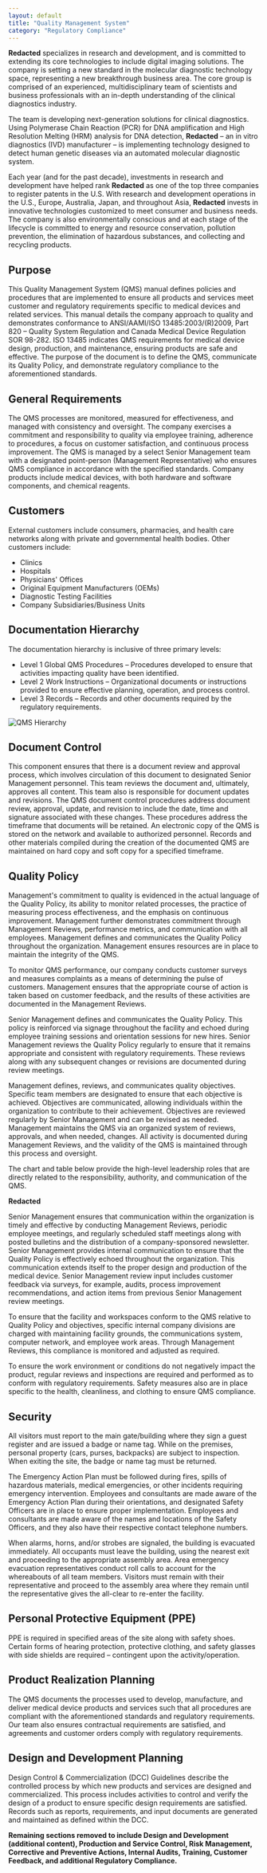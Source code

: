 ```yaml
---
layout: default
title: "Quality Management System"
category: "Regulatory Compliance"
---
```

**Redacted** specializes in research and development, and is committed to extending its core technologies to include digital imaging solutions. The company is setting a new standard in the molecular diagnostic technology space, representing a new breakthrough business area. The core group is comprised of an experienced, multidisciplinary team of scientists and business professionals with an in-depth understanding of the clinical diagnostics industry.

The team is developing next-generation solutions for clinical diagnostics. Using Polymerase Chain Reaction (PCR) for DNA amplification and High Resolution Melting (HRM) analysis for DNA detection, **Redacted** – an in vitro diagnostics (IVD) manufacturer – is implementing technology designed to detect human genetic diseases via an automated molecular diagnostic system.

Each year (and for the past decade), investments in research and development have helped rank **Redacted** as one of the top three companies to register patents in the U.S. With research and development operations in the U.S., Europe, Australia, Japan, and throughout Asia, **Redacted** invests in innovative technologies customized to meet consumer and business needs. The company is also environmentally conscious and at each stage of the lifecycle is committed to energy and resource conservation, pollution prevention, the elimination of hazardous substances, and collecting and recycling products.

## Purpose
This Quality Management System (QMS) manual defines policies and procedures that are implemented to ensure all products and services meet customer and regulatory requirements specific to medical devices and related services. This manual details the company approach to quality and demonstrates conformance to ANSI/AAMI/ISO 13485:2003/(R)2009, Part 820 – Quality System Regulation and Canada Medical Device Regulation SOR 98-282. ISO 13485 indicates QMS requirements for medical device design, production, and maintenance, ensuring products are safe and effective. The purpose of the document is to define the QMS, communicate its Quality Policy, and demonstrate regulatory compliance to the aforementioned standards.

## General Requirements
The QMS processes are monitored, measured for effectiveness, and managed with consistency and oversight. The company exercises a commitment and responsibility to quality via employee training, adherence to procedures, a focus on customer satisfaction, and continuous process improvement. The QMS is managed by a select Senior Management team with a designated point-person (Management Representative) who ensures QMS compliance in accordance with the specified standards. Company products include medical devices, with both hardware and software components, and chemical reagents.

## Customers
External customers include consumers, pharmacies, and health care networks along with private and governmental health bodies. Other customers include:
* Clinics
* Hospitals
* Physicians' Offices
* Original Equipment Manufacturers (OEMs)
* Diagnostic Testing Facilities
* Company Subsidiaries/Business Units

## Documentation Hierarchy
The documentation hierarchy is inclusive of three primary levels:
* Level 1 Global QMS Procedures – Procedures developed to ensure that activities impacting quality have been identified. 
* Level 2 Work Instructions – Organizational documents or instructions provided to ensure effective planning, operation, and process control.
* Level 3 Records – Records and other documents required by the regulatory requirements.

![QMS Hierarchy](/img/qms1.png)

## Document Control
This component ensures that there is a document review and approval process, which involves circulation of this document to designated Senior Management personnel. This team reviews the document and, ultimately, approves all content. This team also is responsible for document updates and revisions. The QMS document control procedures address document review, approval, update, and revision to include the date, time and signature associated with these changes. These procedures address the timeframe that documents will be retained. An electronic copy of the QMS is stored on the network and available to authorized personnel. Records and other materials compiled during the creation of the documented QMS are maintained on hard copy and soft copy for a specified timeframe.

## Quality Policy
Management's commitment to quality is evidenced in the actual language of the Quality Policy, its ability to monitor related processes, the practice of measuring process effectiveness, and the emphasis on continuous improvement. Management further demonstrates commitment through Management Reviews, performance metrics, and communication with all employees. Management defines and communicates the Quality Policy throughout the organization. Management ensures resources are in place to maintain the integrity of the QMS.

To monitor QMS performance, our company conducts customer surveys and measures complaints as a means of determining the pulse of customers. Management ensures that the appropriate course of action is taken based on customer feedback, and the results of these activities are documented in the Management Reviews.

Senior Management defines and communicates the Quality Policy. This policy is reinforced via signage throughout the facility and echoed during employee training sessions and orientation sessions for new hires. Senior Management reviews the Quality Policy regularly to ensure that it remains appropriate and consistent with regulatory requirements. These reviews along with any subsequent changes or revisions are documented during review meetings.

Management defines, reviews, and communicates quality objectives. Specific team members are designated to ensure that each objective is achieved. Objectives are communicated, allowing individuals within the organization to contribute to their achievement. Objectives are reviewed regularly by Senior Management and can be revised as needed. Management maintains the QMS via an organized system of reviews, approvals, and when needed, changes. All activity is documented during Management Reviews, and the validity of the QMS is maintained through this process and oversight.

The chart and table below provide the high-level leadership roles that are directly related to the responsibility, authority, and communication of the QMS.

**Redacted**

Senior Management ensures that communication within the organization is timely and effective by conducting Management Reviews, periodic employee meetings, and regularly scheduled staff meetings along with posted bulletins and the distribution of a company-sponsored newsletter. Senior Management provides internal communication to ensure that the Quality Policy is effectively echoed throughout the organization. This communication extends itself to the proper design and production of the medical device. Senior Management review input includes customer feedback via surveys, for example, audits, process improvement recommendations, and action items from previous Senior Management review meetings.

To ensure that the facility and workspaces conform to the QMS relative to Quality Policy and objectives, specific internal company divisions are charged with maintaining facility grounds, the communications system, computer network, and employee work areas. Through Management Reviews, this compliance is monitored and adjusted as required.

To ensure the work environment or conditions do not negatively impact the product, regular reviews and inspections are required and performed as to conform with regulatory requirements. Safety measures also are in place specific to the health, cleanliness, and clothing to ensure QMS compliance.

## Security
All visitors must report to the main gate/building where they sign a guest register and are issued a badge or name tag. While on the premises, personal property (cars, purses, backpacks) are subject to inspection. When exiting the site, the badge or name tag must be returned.

The Emergency Action Plan must be followed during fires, spills of hazardous materials, medical emergencies, or other incidents requiring emergency intervention. Employees and consultants are made aware of the Emergency Action Plan during their orientations, and designated Safety Officers are in place to ensure proper implementation. Employees and consultants are made aware of the names and locations of the Safety Officers, and they also have their respective contact telephone numbers.

When alarms, horns, and/or strobes are signaled, the building is evacuated immediately. All occupants must leave the building, using the nearest exit and proceeding to the appropriate assembly area. Area emergency evacuation representatives conduct roll calls to account for the whereabouts of all team members. Visitors must remain with their representative and proceed to the assembly area where they remain until the representative gives the all-clear to re-enter the facility.

## Personal Protective Equipment (PPE)
PPE is required in specified areas of the site along with safety shoes. Certain forms of hearing protection, protective clothing, and safety glasses with side shields are required – contingent upon the activity/operation.

## Product Realization Planning
The QMS documents the processes used to develop, manufacture, and deliver medical device products and services such that all procedures are compliant with the aforementioned standards and regulatory requirements. Our team also ensures contractual requirements are satisfied, and agreements and customer orders comply with regulatory requirements.

## Design and Development Planning
Design Control & Commercialization (DCC) Guidelines describe the controlled process by which new products and services are designed and commercialized. This process includes activities to control and verify the design of a product to ensure specific design requirements are satisfied. Records such as reports, requirements, and input documents are generated and maintained as defined within the DCC.

**Remaining sections removed to include Design and Development (additional content), Production and Service Control, Risk Management, Corrective and Preventive Actions, Internal Audits, Training, Customer Feedback, and additional Regulatory Compliance.**



